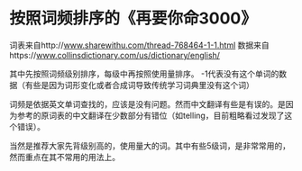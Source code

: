 # 按照词频排序的《再要你命3000》
词表来自http://www.sharewithu.com/thread-768464-1-1.html
数据来自https://www.collinsdictionary.com/us/dictionary/english/

其中先按照词频级别排序，每级中再按照使用量排序。
-1代表没有这个单词的数据（有些是因为词形变化或者合成词导致传统学习词典里没有这个词）

词频是依据英文单词查找的，应该是没有问题。然而中文翻译有些是有误的。是因为参考的原词表的中文翻译在少数部分有错位（如telling，目前粗略看过发现了这个错误）。

当然是推荐大家先背级别高的，使用量大的词。其中有些5级词，是非常常用的，然而重点在其不常用的用法上。
